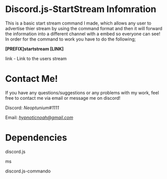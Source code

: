 # Discord.js-StartStream Infomration
This is a basic start stream command I made, which allows any user to advertise thier stream by using the command format and then it will forward the information into a different channel with a embed so everyone can see! In order for the command to work you have to do the following;

**[PREFIX]startstream [LINK]**

link - Link to the users stream

# Contact Me!
 If you have any questions/suggestions or any problems with my work, feel free to contact me via email or message me on discord!

  Discord: *Neoptunium#1111*

  Email: *hypnoticnoah@gmail.com*

# Dependencies 
discord.js 

ms  

discord.js-commando
